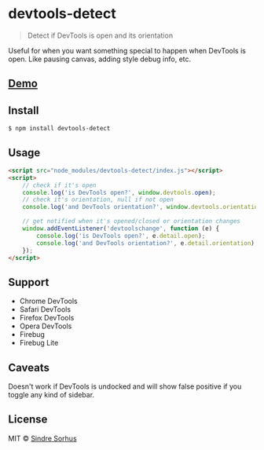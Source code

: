 # devtools-detect

> Detect if DevTools is open and its orientation

Useful for when you want something special to happen when DevTools is open. Like pausing canvas, adding style debug info, etc.


## [Demo](https://sindresorhus.com/devtools-detect)


## Install

```
$ npm install devtools-detect
```


## Usage

```html
<script src="node_modules/devtools-detect/index.js"></script>
<script>
	// check if it's open
	console.log('is DevTools open?', window.devtools.open);
	// check it's orientation, null if not open
	console.log('and DevTools orientation?', window.devtools.orientation);

	// get notified when it's opened/closed or orientation changes
	window.addEventListener('devtoolschange', function (e) {
		console.log('is DevTools open?', e.detail.open);
		console.log('and DevTools orientation?', e.detail.orientation);
	});
</script>
```


## Support

- Chrome DevTools
- Safari DevTools
- Firefox DevTools
- Opera DevTools
- Firebug
- Firebug Lite


## Caveats

Doesn't work if DevTools is undocked and will show false positive if you toggle any kind of sidebar.


## License

MIT © [Sindre Sorhus](https://sindresorhus.com)
